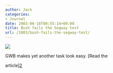 ```yaml
---
author: Jack
categories:
- Journal
date: 2003-06-16T00:55:14+00:00
title: Bush fails the Segway test
url: /2003/bush-fails-the-segway-test/
---
```


![][1]

GWB makes yet another task look easy. [Read the
  

  
article][2]

 [1]: images/blog/bush-fall.jpg
 [2]: //news.bbc.co.uk/1/hi/world/americas/2989000.stm"
